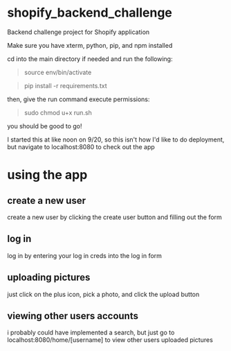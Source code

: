 # shopify_backend_challenge
Backend challenge project for Shopify application

Make sure you have xterm, python, pip, and npm installed

cd into the main directory if needed and run the following:

>source env/bin/activate

>pip install -r requirements.txt

then, give the run command execute permissions:

>sudo chmod u+x run.sh

you should be good to go!

I started this at like noon on 9/20, so this isn't how I'd like to do deployment, but navigate to localhost:8080 to check out the app

# using the app
## create a new user
create a new user by clicking the create user button and filling out the form

## log in
log in by entering your log in creds into the log in form

## uploading pictures
just click on the plus icon, pick a photo, and click the upload button

## viewing other users accounts
i probably could have implemented a search, but just go to localhost:8080/home/[username] to view other users uploaded pictures